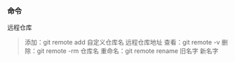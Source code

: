 ### 命令
远程仓库
> 添加：git remote add 自定义仓库名 远程仓库地址
> 查看：git remote -v
> 删除：git remote -rm 仓库名
> 重命名：git remote rename 旧名字 新名字

